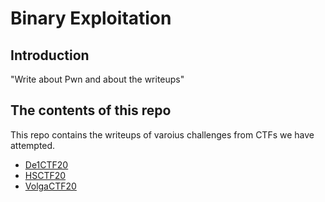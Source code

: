 # Binary Exploitation

## Introduction

"Write about Pwn and about the writeups"

## The contents of this repo 

This repo contains the writeups of varoius challenges from CTFs we have attempted.

- [De1CTF20](../De1CTF20/intro/)
- [HSCTF20](../HSCTF20/intro/)
- [VolgaCTF20](../VolgaCTF20/intro/)





